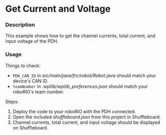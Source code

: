 # Get Current and Voltage

### Description
This example shows how to get the channel currents, total current, and input voltage of the PDH.

### Usage
Things to check:
* `PDH_CAN_ID` in _src/main/java/frc/robot/Robot.java_ should match your device's CAN ID.
* `teamNumber` in _.wpilib/wpilib_preferences.json_ should match your roboRIO's team number.

Steps:
1. Deploy the code to your roboRIO with the PDH connected.
2. Open the included _shuffleboard.json_ from this project in Shuffleboard.
4. Channel currents, total current, and input voltage should be displayed on Shuffleboard.